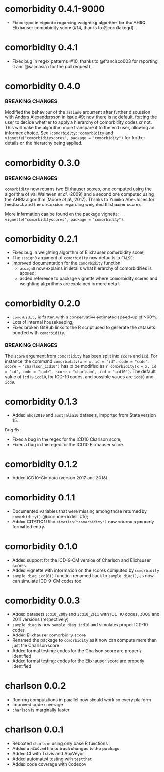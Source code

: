 # comorbidity 0.4.1-9000

* Fixed typo in vignette regarding weighting algorithm for the AHRQ Elixhauser comorbidity score (#14, thanks to @cornflakegrl).

# comorbidity 0.4.1

* Fixed bug in regex patterns (#10, thanks to @francisco003 for reporting it and @salmasian for the pull request).

# comorbidity 0.4.0

### BREAKING CHANGES

Modified the behaviour of the `assign0` argument after further discussion with [Anders Alexandersson](https://github.com/aalexandersson) in Issue #9: now there is no default, forcing the user to decide whether to apply a hierarchy of comorbidity codes or not. This will make the algorithm more transparent to the end user, allowing an informed choice. See `?comorbidity::comorbidity` and `vignette("comorbidityscores", package = "comorbidity")` for further details on the hierarchy being applied.

# comorbidity 0.3.0

### BREAKING CHANGES

`comorbidity` now returns two Elixhauser scores, one computed using the algorithm of val Walraven _et al_. (2009) and a second one computed using the AHRQ algorithm (Moore _et al_., 2017). Thanks to Yumiko Abe-Jones for feedback and the discussion regarding weighted Elixhauser scores.

More information can be found on the package vignette: `vignette("comorbidityscores", package = "comorbidity")`.

# comorbidity 0.2.1

* Fixed bug in weighting algorithm of Elixhauser comorbidity score;
* The `assign0` argument of `comorbidity` now defaults to `FALSE`;
* Improved documentation for the `comorbidity` function:
    - `assign0` now explains in details what hierarchy of comorbidities is applied;
    - added reference to package vignette where comorbidity scores and weighting algorithms are explained in more detail.

# comorbidity 0.2.0

* `comorbidity` is faster, with a conservative estimated speed-up of >60%;
* Lots of internal housekeeping;
* Fixed broken GitHub links to the R script used to generate the datasets bundled with `comorbidity`.

### BREAKING CHANGES

The `score` argument from `comorbidity` has been split into `score` and `icd`. For instance, the command `comorbidity(x = x, id = "id", code = "code", score = "charlson_icd10")` has to be modified as `r comorbidity(x = x, id = "id", code = "code", score = "charlson", icd = "icd10")`. The default value of `icd` is `icd10`, for ICD-10 codes, and possible values are `icd10` and `icd9`.

# comorbidity 0.1.3

* Added `nhds2010` and `australia10` datasets, imported from Stata version 15.

Bug fix:
* Fixed a bug in the regex for the ICD10 Charlson score;
* Fixed a bug in the regex for the ICD10 Elixhauser score.

# comorbidity 0.1.2

* Added ICD10-CM data (version 2017 and 2018).

# comorbidity 0.1.1

* Documented variables that were missing among those returned by `comorbidity()` (@corinne-riddell, #5);
* Added CITATION file: `citation("comorbidity")` now returns a properly formatted entry.

# comorbidity 0.1.0

* Added support for the ICD-9-CM version of Charlson and Elixhauser scores
* Added vignette with information on the scores computed by `comorbidity`
* `sample_diag_icd10()` function renamed back to `sample_diag()`, as now can simulate ICD-9-CM codes too

# comorbidity 0.0.3

* Added datasets `icd10_2009` and `icd10_2011` with ICD-10 codes, 2009 and 2011 versions (respectively)
* `sample_diag` is now `sample_diag_icd10` and simulates proper ICD-10 codes
* Added Elixhauser comorbidity score
* Renamed the package to `comorbidity` as it now can compute more than just the Charlson score
* Added formal testing: codes for the Charlson score are properly identified
* Added formal testing: codes for the Elixhauser score are properly identified

# charlson 0.0.2

* Running computations in parallel now should work on every platform
* Improved code coverage
* `charlson` is marginally faster

# charlson 0.0.1

* Rebooted `charlson` using only base R functions
* Added a `NEWS.md` file to track changes to the package
* Added CI with Travis and AppVeyor
* Added automated testing with `testthat`
* Added code coverage with Codecov
